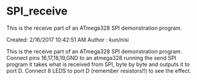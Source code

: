 # SPI_receive
This is the receive part of an ATmega328 SPI demonstration program.

Created: 2/16/2017 10:42:51 AM 
Author : kun/nisi 
 
This is the receive part of an ATmega328 SPI demonstration program.
Connect pins 16,17,18,19,GND to an atmega328 running the send SPI program
it takes what is received from SPI, byte by byte and outputs it to port D.
Connect 8 LEDS to port D (remember resistors!!) to see the effect.
